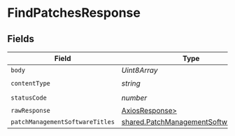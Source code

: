 # FindPatchesResponse


## Fields

| Field                                                                                          | Type                                                                                           | Required                                                                                       | Description                                                                                    |
| ---------------------------------------------------------------------------------------------- | ---------------------------------------------------------------------------------------------- | ---------------------------------------------------------------------------------------------- | ---------------------------------------------------------------------------------------------- |
| `body`                                                                                         | *Uint8Array*                                                                                   | :heavy_minus_sign:                                                                             | N/A                                                                                            |
| `contentType`                                                                                  | *string*                                                                                       | :heavy_check_mark:                                                                             | N/A                                                                                            |
| `statusCode`                                                                                   | *number*                                                                                       | :heavy_check_mark:                                                                             | N/A                                                                                            |
| `rawResponse`                                                                                  | [AxiosResponse>](https://axios-http.com/docs/res_schema)                                       | :heavy_minus_sign:                                                                             | N/A                                                                                            |
| `patchManagementSoftwareTitles`                                                                | [shared.PatchManagementSoftwareTitles](../../models/shared/patchmanagementsoftwaretitles.md)[] | :heavy_minus_sign:                                                                             | OK                                                                                             |